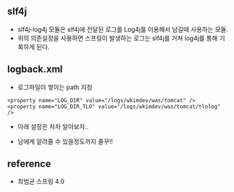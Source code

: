 ## slf4j
- slf4j-log4j 모듈은 slf4j에 전달된 로그를 Log4j를 이용해서 남길때 사용하는 모듈.  
- 위의 의존설정을 사용하면 스프링이 발생하는 로그는 slf4j를 거쳐 log4j를 통해 기록하게 된다.  
  
## logback.xml
- 로그파일이 쌓이는 path 지정 
```
<property name="LOG_DIR" value="/logs/wkimdev/was/tomcat" />
<property name="LOG_DIR_TLO" value="/logs/wkimdev/was/tomcat/tlolog" />
```
  
  
- 아래 설정은 차차 알아보자..
  
- 남에게 알려줄 수 있을정도까지 졸꾸!!

## reference
- 최범균 스프링 4.0

  
